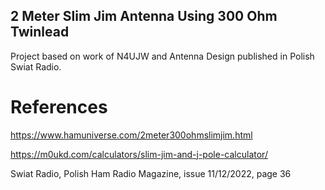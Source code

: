 ## 2 Meter Slim Jim Antenna Using 300 Ohm Twinlead
Project based on work of N4UJW and Antenna Design published in 
Polish Swiat Radio.




# References
https://www.hamuniverse.com/2meter300ohmslimjim.html

https://m0ukd.com/calculators/slim-jim-and-j-pole-calculator/

Swiat Radio, Polish Ham Radio Magazine, issue 11/12/2022, page 36
